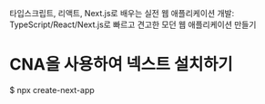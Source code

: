 타입스크립트, 리액트, Next.js로 배우는 실전 웹 애플리케이션 개발: TypeScript/React/Next.js로 빠르고 견고한 모던 웹 애플리케이션 만들기

# CNA을 사용하여 넥스트 설치하기

$ npx create-next-app

